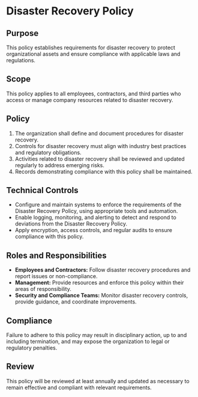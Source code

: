 # Disaster Recovery Policy

## Purpose
This policy establishes requirements for disaster recovery to protect organizational assets and ensure compliance with applicable laws and regulations.

## Scope
This policy applies to all employees, contractors, and third parties who access or manage company resources related to disaster recovery.

## Policy
1. The organization shall define and document procedures for disaster recovery.
2. Controls for disaster recovery must align with industry best practices and regulatory obligations.
3. Activities related to disaster recovery shall be reviewed and updated regularly to address emerging risks.
4. Records demonstrating compliance with this policy shall be maintained.

## Technical Controls
- Configure and maintain systems to enforce the requirements of the Disaster Recovery Policy, using appropriate tools and automation.
- Enable logging, monitoring, and alerting to detect and respond to deviations from the Disaster Recovery Policy.
- Apply encryption, access controls, and regular audits to ensure compliance with this policy.

## Roles and Responsibilities
- **Employees and Contractors:** Follow disaster recovery procedures and report issues or non-compliance.
- **Management:** Provide resources and enforce this policy within their areas of responsibility.
- **Security and Compliance Teams:** Monitor disaster recovery controls, provide guidance, and coordinate improvements.

## Compliance
Failure to adhere to this policy may result in disciplinary action, up to and including termination, and may expose the organization to legal or regulatory penalties.

## Review
This policy will be reviewed at least annually and updated as necessary to remain effective and compliant with relevant requirements.
